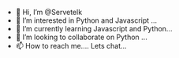 - 👋 Hi, I’m @Servetelk
- 👀 I’m interested in Python and Javascript ...
- 🌱 I’m currently learning Javascript and Python...
- 💞️ I’m looking to collaborate on Python ...
- 📫 How to reach me.... Lets chat...

<!---
Servetelk/Servetelk is a ✨ special ✨ repository because its `README.md` (this file) appears on your GitHub profile.
You can click the Preview link to take a look at your changes.
--->
